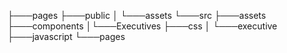 ├───pages
├───public
│ └───assets
└───src
├───assets
├───components
│└───Executives
├───css
│ └───executive
├───javascript
└───pages
